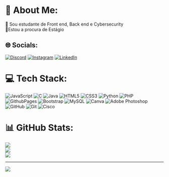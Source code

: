 # 💫 About Me:
🔭 Sou estudante de Front end, Back end e Cybersecurity<br>🤝Estou a procura de Estágio<br>


## 🌐 Socials:
[![Discord](https://img.shields.io/badge/Discord-%237289DA.svg?logo=discord&logoColor=white)](https://discord.gg/yurihoouck#7860) [![Instagram](https://img.shields.io/badge/Instagram-%23E4405F.svg?logo=Instagram&logoColor=white)](https://instagram.com/_yurihoouck) [![LinkedIn](https://img.shields.io/badge/LinkedIn-%230077B5.svg?logo=linkedin&logoColor=white)](https://linkedin.com/in/www.linkedin.com/in/yurihouckbiz) 

# 💻 Tech Stack:
![JavaScript](https://img.shields.io/badge/javascript-%23323330.svg?style=flat&logo=javascript&logoColor=%23F7DF1E) ![C](https://img.shields.io/badge/c-%2300599C.svg?style=flat&logo=c&logoColor=white) ![Java](https://img.shields.io/badge/java-%23ED8B00.svg?style=flat&logo=openjdk&logoColor=white) ![HTML5](https://img.shields.io/badge/html5-%23E34F26.svg?style=flat&logo=html5&logoColor=white) ![CSS3](https://img.shields.io/badge/css3-%231572B6.svg?style=flat&logo=css3&logoColor=white) ![Python](https://img.shields.io/badge/python-3670A0?style=flat&logo=python&logoColor=ffdd54) ![PHP](https://img.shields.io/badge/php-%23777BB4.svg?style=flat&logo=php&logoColor=white) ![GithubPages](https://img.shields.io/badge/github%20pages-121013?style=flat&logo=github&logoColor=white) ![Bootstrap](https://img.shields.io/badge/bootstrap-%238511FA.svg?style=flat&logo=bootstrap&logoColor=white) ![MySQL](https://img.shields.io/badge/mysql-4479A1.svg?style=flat&logo=mysql&logoColor=white) ![Canva](https://img.shields.io/badge/Canva-%2300C4CC.svg?style=flat&logo=Canva&logoColor=white) ![Adobe Photoshop](https://img.shields.io/badge/adobe%20photoshop-%2331A8FF.svg?style=flat&logo=adobe%20photoshop&logoColor=white) ![GitHub](https://img.shields.io/badge/github-%23121011.svg?style=flat&logo=github&logoColor=white) ![Git](https://img.shields.io/badge/git-%23F05033.svg?style=flat&logo=git&logoColor=white) ![Cisco](https://img.shields.io/badge/cisco-%23049fd9.svg?style=flat&logo=cisco&logoColor=black)
# 📊 GitHub Stats:
![](https://github-readme-stats.vercel.app/api?username=yurihoouck&theme=radical&hide_border=false&include_all_commits=false&count_private=false)<br/>
![](https://github-readme-streak-stats.herokuapp.com/?user=yurihoouck&theme=radical&hide_border=false)<br/>
![](https://github-readme-stats.vercel.app/api/top-langs/?username=yurihoouck&theme=radical&hide_border=false&include_all_commits=false&count_private=false&layout=compact)

---
[![](https://visitcount.itsvg.in/api?id=yurihoouck&icon=0&color=0)](https://visitcount.itsvg.in)

<!-- Proudly created with GPRM ( https://gprm.itsvg.in ) -->